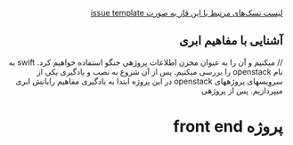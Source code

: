 <div dir="rtl" align='right'>


[لیست تسک‌های مرتبط با این فاز به صورت issue template](./issue-Phase00.md)

##  آشنایی با مفاهیم ابری 
 
// میکنیم و آن را به عنوان مخزن اطلاعات پروژهی جنگو استفاده خواهیم کرد. swift به نام openstack را بررسی میکنیم. پس از آن شروع به نصب و یادگیری یکی از سروِیسهای پروژههای openstack در این پروژه ابتدا به یادگیری مفاهیم رایانش ابری میپردازیم. پس از پروژهی

  # پروژه front end 
 

 
 
 

